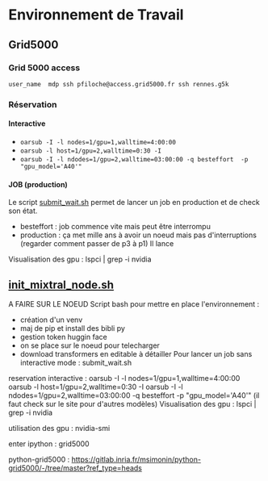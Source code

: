 # Environnement de Travail

## Grid5000
### Grid 5000 access
`
user_name 
mdp
ssh pfiloche@access.grid5000.fr
ssh rennes.g5k
`
### Réservation
#### Interactive
- `oarsub -I -l nodes=1/gpu=1,walltime=4:00:00`
- `oarsub -l host=1/gpu=2,walltime=0:30 -I`
- `oarsub -I -l ndodes=1/gpu=2,walltime=03:00:00 -q besteffort  -p "gpu_model='A40'" `

#### JOB (production)
Le script [submit_wait.sh](./pilou_git/submit_wait.sh) permet de lancer un job en production et de check son état.
- besteffort : job commence vite mais peut être interrompu
- production :  ça met mille ans à avoir un noeud mais pas d'interruptions (regarder comment passer de p3 à p1)
Il lance 

Visualisation des gpu :
lspci | grep -i nvidia
## [init_mixtral_node.sh](./pilou_git/init_mixtral_node.sh)
A FAIRE SUR LE NOEUD
Script bash pour mettre en place l'environnement :
- création d'un venv
- maj de pip et install des bibli py
- gestion token huggin face 
- on se place sur le noeud pour telecharger
- download transformers en editable 
à détailler 
Pour lancer un job sans interactive mode : submit_wait.sh




reservation interactive :
oarsub -I -l nodes=1/gpu=1,walltime=4:00:00
oarsub -l host=1/gpu=2,walltime=0:30 -I
oarsub -I -l ndodes=1/gpu=2,walltime=03:00:00 -q besteffort -p "gpu_model='A40'"
(il faut check sur le site pour d'autres modèles)
Visualisation des gpu :
lspci | grep -i nvidia

utilisation des gpu :
nvidia-smi


enter ipython :
grid5000

python-grid5000 : https://gitlab.inria.fr/msimonin/python-grid5000/-/tree/master?ref_type=heads
